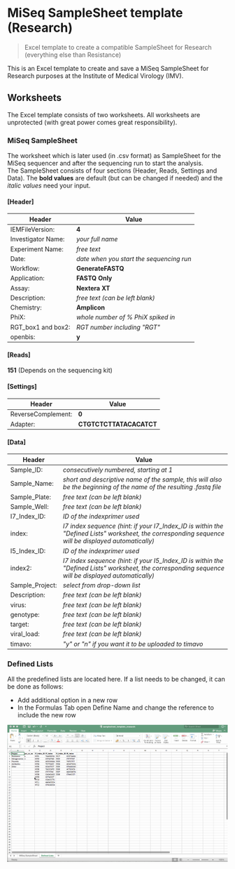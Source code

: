 # MiSeq SampleSheet template (Research)
> Excel template to create a compatible SampleSheet for Research (everything else than Resistance)

This is an Excel template to create and save a MiSeq SampleSheet for Research purposes at the Institute of Medical Virology (IMV).

## Worksheets
The Excel template consists of two worksheets. All worksheets are unprotected (with great power comes great responsibility).

### MiSeq SampleSheet
The worksheet which is later used (in .csv format) as SampleSheet for the MiSeq sequencer and after the sequencing run to start the analysis.  
The SampleSheet consists of four sections (Header, Reads, Settings and Data). The **bold values** are default (but can be changed if needed) and the *italic values* need your input.

#### [Header]
|Header|Value|
|---|---|
|IEMFileVersion:|**4**|
|Investigator Name:|*your full name*|
|Experiment Name:|*free text*|
|Date:|*date when you start the sequencing run*|
|Workflow:|**GenerateFASTQ**|
|Application:|**FASTQ Only**|
|Assay:|**Nextera XT**|
|Description:|*free text (can be left blank)*|
|Chemistry:|**Amplicon**|
|PhiX:|*whole number of % PhiX spiked in*|
|RGT_box1 and box2:|*RGT number including "RGT"*|
|openbis:|**y**|

#### [Reads]
**151** (Depends on the sequencing kit)

#### [Settings]
|Header|Value|
|---|---|
|ReverseComplement:|**0**|
|Adapter:|**CTGTCTCTTATACACATCT**|

#### [Data]
|Header|Value|
|---|---|
|Sample_ID:|*consecutively numbered, starting at 1*|
|Sample_Name:|*short and descriptive name of the sample, this will also be the beginning of the name of the resulting .fastq file*|
|Sample_Plate:|*free text (can be left blank)*|
|Sample_Well:|*free text (can be left blank)*|
|I7_Index_ID:|*ID of the indexprimer used*|
|index:|*I7 index sequence (hint: if your I7_Index_ID is within the "Defined Lists" worksheet, the corresponding sequence will be displayed automatically)*|
|I5_Index_ID:|*ID of the indexprimer used*|
|index2:|*I7 index sequence (hint: if your I5_Index_ID is within the "Defined Lists" worksheet, the corresponding sequence will be displayed automatically)*|
|Sample_Project:|*select from drop-down list*|
|Description:|*free text (can be left blank)*|
|virus:|*free text (can be left blank)*|
|genotype:|*free text (can be left blank)*|
|target:|*free text (can be left blank)*|
|viral_load:|*free text (can be left blank)*|
|timavo:|*"y" or "n" if you want it to be uploaded to timavo*|

### Defined Lists
All the predefined lists are located here. If a list needs to be changed, it can be done as follows:
* Add additional option in a new row
* In the Formulas Tab open Define Name and change the reference to include the new row  

![](change_name_list.gif "Example of adding a new Project to the Name list")
